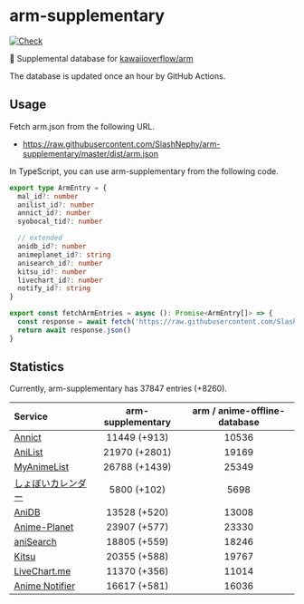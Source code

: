 # arm-supplementary

[![Check](https://github.com/SlashNephy/arm-supplementary/actions/workflows/check-node.yml/badge.svg)](https://github.com/SlashNephy/arm-supplementary/actions/workflows/check-node.yml)

💊 Supplemental database for [kawaiioverflow/arm](https://github.com/kawaiioverflow/arm)

The database is updated once an hour by GitHub Actions.

## Usage

Fetch arm.json from the following URL.

- https://raw.githubusercontent.com/SlashNephy/arm-supplementary/master/dist/arm.json

In TypeScript, you can use arm-supplementary from the following code.

```TypeScript
export type ArmEntry = {
  mal_id?: number
  anilist_id?: number
  annict_id?: number
  syobocal_tid?: number

  // extended
  anidb_id?: number
  animeplanet_id?: string
  anisearch_id?: number
  kitsu_id?: number
  livechart_id?: number
  notify_id?: string
}

export const fetchArmEntries = async (): Promise<ArmEntry[]> => {
  const response = await fetch('https://raw.githubusercontent.com/SlashNephy/arm-supplementary/master/dist/arm.json')
  return await response.json()
}
```

## Statistics

Currently, arm-supplementary has 37847 entries (+8260).

| Service                                     | arm-supplementary | arm / anime-offline-database |
| :------------------------------------------ | :---------------: | :--------------------------: |
| [Annict](https://annict.com)                |   11449 (+913)    |            10536             |
| [AniList](https://anilist.co)               |   21970 (+2801)   |            19169             |
| [MyAnimeList](https://myanimelist.net)      |   26788 (+1439)   |            25349             |
| [しょぼいカレンダー](https://cal.syoboi.jp) |    5800 (+102)    |             5698             |
| [AniDB](https://anidb.net)                  |   13528 (+520)    |            13008             |
| [Anime-Planet](https://anime-planet.com)    |   23907 (+577)    |            23330             |
| [aniSearch](https://anisearch.com)          |   18805 (+559)    |            18246             |
| [Kitsu](https://kitsu.io)                   |   20355 (+588)    |            19767             |
| [LiveChart.me](https://livechart.me)        |   11370 (+356)    |            11014             |
| [Anime Notifier](https://notify.moe)        |   16617 (+581)    |            16036             |
